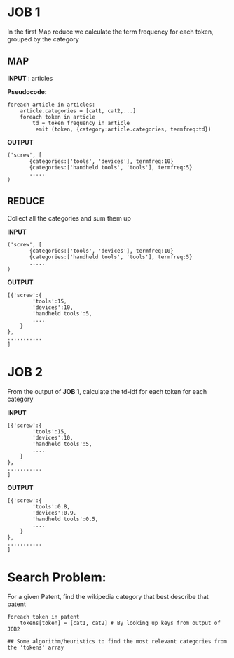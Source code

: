 JOB 1
=====
In the first Map reduce we calculate the term frequency for each token, grouped by the category

MAP 
---
**INPUT** : articles

**Pseudocode:**
```
foreach article in articles:
	article.categories = [cat1, cat2,...]
	foreach token in article
		td = token frequency in article
		 emit (token, {category:article.categories, termfreq:td})
```
 **OUTPUT**
 ```
 ('screw', [
		{categories:['tools', 'devices'], termfreq:10}
		{categories:['handheld tools', 'tools'], termfreq:5}
		.....
)
```
REDUCE 
---
Collect all the categories and sum them up

 **INPUT**
 
 ```
 ('screw', [
		{categories:['tools', 'devices'], termfreq:10}
		{categories:['handheld tools', 'tools'], termfreq:5}
		.....
)
```

**OUTPUT**

```
[{'screw':{
		'tools':15,
		'devices':10,
		'handheld tools':5,
		....
	}
},
...........
]
```

JOB 2
====
From the output of **JOB 1**, calculate the td-idf for each token for each category


**INPUT**
```
[{'screw':{
		'tools':15,
		'devices':10,
		'handheld tools':5,
		....
	}
},
...........
]
```
**OUTPUT**
```
[{'screw':{
		'tools':0.8,
		'devices':0.9,
		'handheld tools':0.5,
		....
	}
},
...........
]
```

Search Problem:
================
For a given Patent, find the wikipedia category that best describe that patent
```
foreach token in patent
    tokens[token] = [cat1, cat2] # By looking up keys from output of JOB2

## Some algorithm/heuristics to find the most relevant categories from the 'tokens' array
    
    
```



